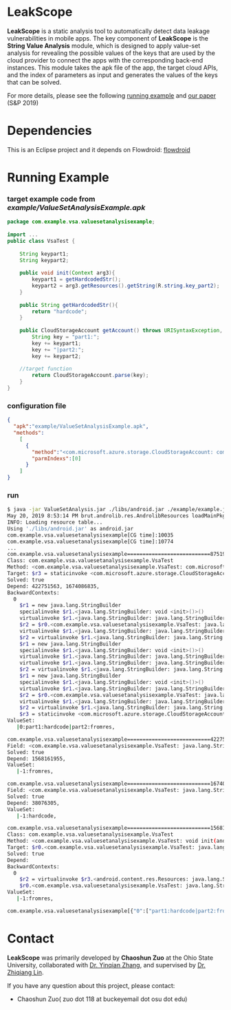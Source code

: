 #  LeakScope
**LeakScope** is a static analysis tool to automatically detect data leakage vulnerabilities in mobile apps. The key component of **LeakScope** is the **String Value Analysis** module, which is designed to apply value-set analysis for revealing the possible values of the keys that are used by the cloud provider to connect the apps with the corresponding  back-end instances. This module takes the apk file of the app, the target cloud APIs, and the index of parameters as input and generates the values of the keys that can be solved.

For more details, please see the following [running example](#jump) and [our paper](http://web.cse.ohio-state.edu/~lin.3021/file/SP19.pdf) (S&P 2019)

# Dependencies
This is an Eclipse project and it depends on Flowdroid:
[flowdroid](https://github.com/secure-software-engineering/FlowDroid)

# <span id=“jump”>Running Example</span>

### target example code from *example/ValueSetAnalysisExample.apk*
```java
package com.example.vsa.valuesetanalysisexample;  
  
import ...
public class VsaTest {  
  
    String keypart1;  
    String keypart2;  
  
    public void init(Context arg3){  
        keypart1 = getHardcodedStr();  
        keypart2 = arg3.getResources().getString(R.string.key_part2);  
    }  
  
    public String getHardcodedStr(){  
        return "hardcode";  
    }  
  
    public CloudStorageAccount getAccount() throws URISyntaxException, InvalidKeyException {  
        String key = "part1:";  
        key += keypart1;  
        key += "|part2:";  
        key += keypart2; 
         
	//target function
        return CloudStorageAccount.parse(key);  
    }  
}
```
### configuration file
```json
{
  "apk":"example/ValueSetAnalysisExample.apk",
  "methods":
    [
      {
        "method":"<com.microsoft.azure.storage.CloudStorageAccount: com.microsoft.azure.storage.CloudStorageAccount parse(java.lang.String)>",
        "parmIndexs":[0]
      }
    ]
}
```
### run
```sh
$ java -jar ValueSetAnalysis.jar ./libs/android.jar ./example/example.json 
May 20, 2019 8:53:14 PM brut.androlib.res.AndrolibResources loadMainPkg
INFO: Loading resource table...
Using './libs/android.jar' as android.jar
com.example.vsa.valuesetanalysisexample[CG time]:10035
com.example.vsa.valuesetanalysisexample[CG time]:10774
...
com.example.vsa.valuesetanalysisexample===========================875195900===========================
Class: com.example.vsa.valuesetanalysisexample.VsaTest
Method: <com.example.vsa.valuesetanalysisexample.VsaTest: com.microsoft.azure.storage.CloudStorageAccount getAccount()>
Target: $r3 = staticinvoke <com.microsoft.azure.storage.CloudStorageAccount: com.microsoft.azure.storage.CloudStorageAccount parse(java.lang.String)>($r2)
Solved: true
Depend: 422751563, 1674086835, 
BackwardContexts: 
  0
    $r1 = new java.lang.StringBuilder
    specialinvoke $r1.<java.lang.StringBuilder: void <init>()>()
    virtualinvoke $r1.<java.lang.StringBuilder: java.lang.StringBuilder append(java.lang.String)>("part1:")
    $r2 = $r0.<com.example.vsa.valuesetanalysisexample.VsaTest: java.lang.String keypart1>
    virtualinvoke $r1.<java.lang.StringBuilder: java.lang.StringBuilder append(java.lang.String)>($r2)
    $r2 = virtualinvoke $r1.<java.lang.StringBuilder: java.lang.String toString()>()
    $r1 = new java.lang.StringBuilder
    specialinvoke $r1.<java.lang.StringBuilder: void <init>()>()
    virtualinvoke $r1.<java.lang.StringBuilder: java.lang.StringBuilder append(java.lang.String)>($r2)
    virtualinvoke $r1.<java.lang.StringBuilder: java.lang.StringBuilder append(java.lang.String)>("|part2:")
    $r2 = virtualinvoke $r1.<java.lang.StringBuilder: java.lang.String toString()>()
    $r1 = new java.lang.StringBuilder
    specialinvoke $r1.<java.lang.StringBuilder: void <init>()>()
    virtualinvoke $r1.<java.lang.StringBuilder: java.lang.StringBuilder append(java.lang.String)>($r2)
    $r2 = $r0.<com.example.vsa.valuesetanalysisexample.VsaTest: java.lang.String keypart2>
    virtualinvoke $r1.<java.lang.StringBuilder: java.lang.StringBuilder append(java.lang.String)>($r2)
    $r2 = virtualinvoke $r1.<java.lang.StringBuilder: java.lang.String toString()>()
    $r3 = staticinvoke <com.microsoft.azure.storage.CloudStorageAccount: com.microsoft.azure.storage.CloudStorageAccount parse(java.lang.String)>($r2)
ValueSet: 
   |0:part1:hardcode|part2:fromres,

com.example.vsa.valuesetanalysisexample===========================422751563===========================
Field: <com.example.vsa.valuesetanalysisexample.VsaTest: java.lang.String keypart2>
Solved: true
Depend: 1568161955, 
ValueSet: 
   |-1:fromres,

com.example.vsa.valuesetanalysisexample===========================1674086835===========================
Field: <com.example.vsa.valuesetanalysisexample.VsaTest: java.lang.String keypart1>
Solved: true
Depend: 38076305, 
ValueSet: 
   |-1:hardcode,

com.example.vsa.valuesetanalysisexample===========================1568161955===========================
Class: com.example.vsa.valuesetanalysisexample.VsaTest
Method: <com.example.vsa.valuesetanalysisexample.VsaTest: void init(android.content.Context)>
Target: $r0.<com.example.vsa.valuesetanalysisexample.VsaTest: java.lang.String keypart2> = $r2
Solved: true
Depend: 
BackwardContexts: 
  0
    $r2 = virtualinvoke $r3.<android.content.res.Resources: java.lang.String getString(int)>(2131427369)
    $r0.<com.example.vsa.valuesetanalysisexample.VsaTest: java.lang.String keypart2> = $r2
ValueSet: 
   |-1:fromres,

com.example.vsa.valuesetanalysisexample[{"0":["part1:hardcode|part2:fromres"]}]

```
# Contact

**LeakScope** was primarily developed by **Chaoshun Zuo** at the Ohio State University, collaborated with [Dr. Yinqian Zhang](http://web.cse.ohio-state.edu/~zhang.834/), and  supervised by [Dr. Zhiqiang Lin](http://web.cse.ohio-state.edu/~lin.3021/).

If you have any question about this project, please contact:

- Chaoshun Zuo( zuo dot 118 at buckeyemail dot osu dot edu)
